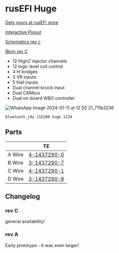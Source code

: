 # rusEFI Huge

[Gets yours at rusEFI store](https://www.shop.rusefi.com/shop/p/rusefi-huge)

[Interactive Pinout](https://rusefi.com/docs/pinouts/hellen/alphax-platinum/)

[Schematics rev c](https://github.com/rusefi/rusefi_documentation/raw/master/Hardware/Hellen/alphax_8ch-c-schematic.pdf)

[iBom rev C](https://rusefi.com/docs/ibom/alphax_8ch-c-ibom.html)

* 12 HighZ injector channels
* 12 logic level coil control
* 4 H-bridges
* 3 VR inputs
* 5 Hall inputs
* Dual channel knock input
* Dual CANbus
* Dual on-board WBO controller

![WhatsApp Image 2024-01-11 at 12 50 21_711b3236](https://github.com/rusefi/rusefi/assets/48498823/5ddf9953-7b37-43dc-b920-24e7b9515a97)

``bluetooth_jdy 115200 huge 1234``

## Parts

|   |  TE |  
|---|---|
|A Wire    | [4-1437290-0](https://www.te.com/usa-en/product-4-1437290-0.html)  |
|B Wire   | [3-1437290-7](https://www.te.com/usa-en/product-3-1437290-7.html)  |
|C Wire   |[4-1437290-1](https://www.te.com/usa-en/product-4-1437290-1.html)   |
|D Wire   | [3-1437290-8](https://www.te.com/usa-en/product-3-1437290-8.html)  |

## Changelog

### rev C

general availability!

### rev A

Early prototype - it was even larger!
